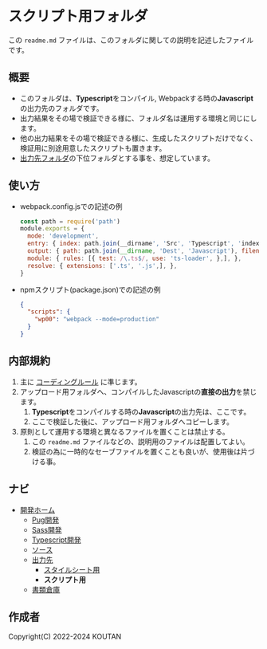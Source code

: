 # スクリプト用フォルダ

この `readme.md` ファイルは、このフォルダに関しての説明を記述したファイルです。

## 概要

- このフォルダは、**Typescript**をコンパイル, Webpackする時の**Javascript**の出力先のフォルダです。
- 出力結果をその場で検証できる様に、フォルダ名は運用する環境と同じにします。
- 他の出力結果をその場で検証できる様に、生成したスクリプトだけでなく、検証用に別途用意したスクリプトも置きます。
- [出力先フォルダ](../README.md)の下位フォルダとする事を、想定しています。

## 使い方


- webpack.config.jsでの記述の例

    ```JavaScript
    const path = require('path')
    module.exports = {
      mode: 'development',
      entry: { index: path.join(__dirname', 'Src', 'Typescript', 'index.ts') },
      output: { path: path.join(__dirname, 'Dest', 'Javascript'), filename: 'index.js' },
      module: { rules: [{ test: /\.ts$/, use: 'ts-loader', },], },
      resolve: { extensions: ['.ts', '.js',], },
    }
    ```

- npmスクリプト(package.json)での記述の例

    ```JSON
    {
      "scripts": {
        "wp00": "webpack --mode=production"
      }
    }
    ```

## 内部規約

1. 主に [コーディングルール](../../Document/codingrules.md) に準じます。
2. アップロード用フォルダへ、コンパイルしたJavascriptの**直接の出力**を禁じます。
    1. **Typescript**をコンパイルする時の**Javascript**の出力先は、ここです。
    2. ここで検証した後に、アップロード用フォルダへコピーします。
3. 原則として運用する環境と異なるファイルを置くことは禁止する。
    1. この `readme.md` ファイルなどの、説明用のファイルは配置してよい。
    2. 検証の為に一時的なセーブファイルを置くことも良いが、使用後は片づける事。

## ナビ

- [開発ホーム](../README.md)
  - [Pug開発](../../Pug/README.md)
  - [Sass開発](../../Sass/README.md)
  - [Typescript開発](../../Typescript/README.md)
  - [ソース](../../Src/README.md)
  - [出力先](../README.md)
    - [スタイルシート用](../Css/README.md)
    - **スクリプト用**
  - [書類倉庫](../../Document/README.md)

## 作成者

Copyright(C) 2022-2024 KOUTAN

